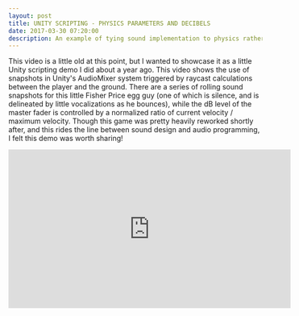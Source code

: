 ```yaml
---
layout: post
title: UNITY SCRIPTING - PHYSICS PARAMETERS AND DECIBELS
date: 2017-03-30 07:20:00
description: An example of tying sound implementation to physics rather than player input.
---
```


This video is a little old at this point, but I wanted to showcase it as a little Unity scripting demo I did about a year ago. This video shows the use of snapshots in Unity's AudioMixer system triggered by raycast calculations between the player and the ground. There are a series of rolling sound snapshots for this little Fisher Price egg guy (one of which is silence, and is delineated by little vocalizations as he bounces), while the dB level of the master fader is controlled by a normalized ratio of current velocity / maximum velocity. Though this game was pretty heavily reworked shortly after, and this rides the line between sound design and audio programming, I felt this demo was worth sharing!

<iframe width="560" height="315" src="https://www.youtube.com/embed/qSb8Z-4OcP0" frameborder="0" allow="autoplay; encrypted-media" allowfullscreen></iframe>